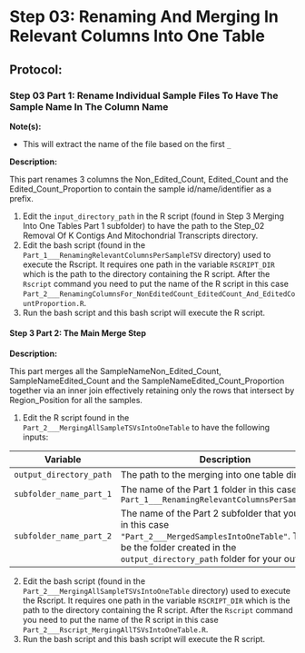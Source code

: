 # Step 03: Renaming And Merging In Relevant Columns Into One Table

## Protocol:

### Step 03 Part 1: Rename Individual Sample Files To Have The Sample Name In The Column Name

**Note(s):**

* This will extract the name of the file based on the first `_`

**Description:**

This part renames 3 columns the Non_Edited_Count, Edited_Count and the Edited_Count_Proportion to contain the sample id/name/identifier as a prefix. 

1) Edit the `input_directory_path` in the R script (found in Step 3 Merging Into One Tables Part 1 subfolder) to have the path to the Step_02 Removal Of K Contigs And Mitochondrial Transcripts directory.
2) Edit the bash script (found in the `Part_1___RenamingRelevantColumnsPerSampleTSV` directory) used to execute the Rscript. It requires one path in the variable `RSCRIPT_DIR` which is the path to the directory containing the R script. After the `Rscript` command you need to put the name of the R script in this case `Part_2___RenamingColumnsFor_NonEditedCount_EditedCount_And_EditedCountProportion.R`. 
3) Run the bash script and this bash script will execute the R script.

#### Step 3 Part 2: The Main Merge Step

**Description:**

This part merges all the SampleNameNon_Edited_Count, SampleNameEdited_Count and the SampleNameEdited_Count_Proportion together via an inner join effectively retaining only the rows that intersect by Region_Position for all the samples.

1) Edit the R script found in the `Part_2___MergingAllSampleTSVsIntoOneTable` to have the following inputs:

| Variable | Description |
| --------------- | --------------- |
| `output_directory_path`    | The path to the merging into one table directory    |
| `subfolder_name_part_1`    | The name of the Part 1 folder in this case `Part_1___RenamingRelevantColumnsPerSampleTSV"`    |
| `subfolder_name_part_2`    | The name of the Part 2 subfolder that you want in this case `"Part_2___MergedSamplesIntoOneTable"`. This will be the folder created in the `output_directory_path` folder for your outputs.    |

2) Edit the bash script (found in the `Part_2___MergingAllSampleTSVsIntoOneTable` directory) used to execute the Rscript. It requires one path in the variable `RSCRIPT_DIR` which is the path to the directory containing the R script. After the `Rscript` command you need to put the name of the R script in this case `Part_2___Rscript_MergingAllTSVsIntoOneTable.R`. 
3) Run the bash script and this bash script will execute the R script.
